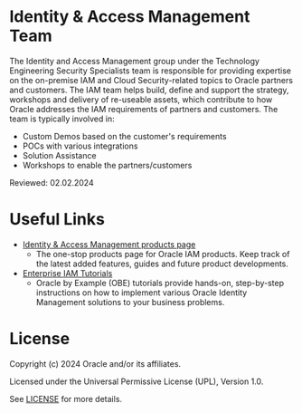 # Identity & Access Management Team

The Identity and Access Management group under the Technology Engineering Security Specialists team is responsible for providing expertise on the on-premise IAM and Cloud Security-related topics to Oracle partners and customers. The IAM team helps build, define and support the strategy, workshops and delivery of re-useable assets, which contribute to how Oracle addresses the IAM requirements of partners and customers. The team is typically involved in:

- Custom Demos based on the customer's requirements
- POCs with various integrations
- Solution Assistance
- Workshops to enable the partners/customers

Reviewed: 02.02.2024
     
# Useful Links

- [Identity & Access Management products page](https://www.oracle.com/in/security/identity-management/)
    - The one-stop products page for Oracle IAM products. Keep track of the latest added features, guides and future product developments.
- [Enterprise IAM Tutorials](https://docs.oracle.com/en/middleware/idm/suite/12.2.1.4/tutorials.html)
    - Oracle by Example (OBE) tutorials provide hands-on, step-by-step instructions on how to implement various Oracle Identity Management solutions to your business problems.

# License

Copyright (c) 2024 Oracle and/or its affiliates.

Licensed under the Universal Permissive License (UPL), Version 1.0.

See [LICENSE](https://github.com/oracle-devrel/technology-engineering/blob/main/LICENSE) for more details.
